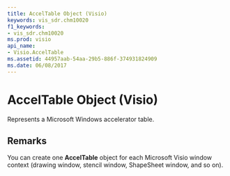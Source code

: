 ```yaml
---
title: AccelTable Object (Visio)
keywords: vis_sdr.chm10020
f1_keywords:
- vis_sdr.chm10020
ms.prod: visio
api_name:
- Visio.AccelTable
ms.assetid: 44957aab-54aa-29b5-886f-374931824909
ms.date: 06/08/2017
---
```



# AccelTable Object (Visio)

Represents a Microsoft Windows accelerator table.


## Remarks

You can create one  **AccelTable** object for each Microsoft Visio window context (drawing window, stencil window, ShapeSheet window, and so on).


